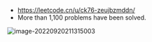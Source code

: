 

- https://leetcode.cn/u/ck76-zeujbzmddn/
- More than 1,100 problems have been solved.

![image-20220920211315003](https://tva1.sinaimg.cn/large/e6c9d24egy1h6dbz48ytdj21go0u0jvs.jpg)